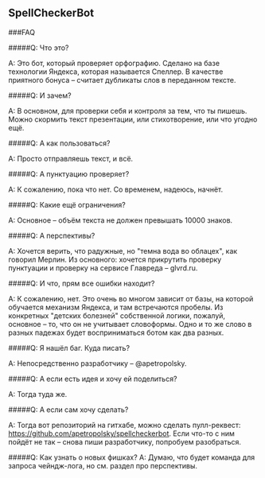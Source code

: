 ## SpellCheckerBot

###FAQ

#####Q: Что это?

A: Это бот, который проверяет орфографию. Сделано на базе технологии Яндекса, которая называется Спеллер. 
В качестве приятного бонуса – считает дубликаты слов в переданном тексте.

#####Q: И зачем?

A: В основном, для проверки себя и контроля за тем, что ты пишешь. Можно скормить текст презентации, или стихотворение, или что угодно ещё.

#####Q: А как пользоваться?

A: Просто отправляешь текст, и всё. 

#####Q: А пунктуацию проверяет?

A: К сожалению, пока что нет. Со временем, надеюсь, начнёт. 

#####Q: Какие ещё ограничения?

A: Основное – объём текста не должен превышать 10000 знаков.

#####Q: А перспективы?

A: Хочется верить, что радужные, но "темна вода во облацех", как говорил Мерлин. Из основного: хочется прикрутить проверку пунктуации и 
проверку на сервисе Главреда – glvrd.ru. 

#####Q: И что, прям все ошибки находит?

A: К сожалению, нет. Это очень во многом зависит от базы, на которой обучается механизм Яндекса, и там встречаются пробелы. Из конкретных "детских болезней" 
собственной логики, пожалуй, основное – то, что он не учитывает словоформы. Одно и то же слово в разных падежах будет восприниматься ботом как два разных.

#####Q: Я нашёл баг. Куда писать?

A: Непосредственно разработчику – @apetropolsky.

#####Q: А если есть идея и хочу ей поделиться?

A: Тогда туда же.

#####Q: А если сам хочу сделать?

A: Тогда вот репозиторий на гитхабе, можно сделать пулл-реквест: https://github.com/apetropolsky/spellcheckerbot. Если что-то с ним пойдёт не так – снова пиши разработчику, попробуем разобраться. 

#####Q: Как узнать о новых фишках?
A: Думаю, что будет команда для запроса чейндж-лога, но см. раздел про перспективы. 
 
 